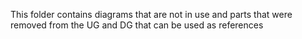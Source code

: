 This folder contains diagrams that are not in use and parts that were removed from the UG and DG that can be used as references